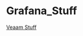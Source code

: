 # Grafana_Stuff

<a href="https://github.com/TheMadVanguard/Grafana_Stuff/tree/master/Veeam">Veaam Stuff</a>

